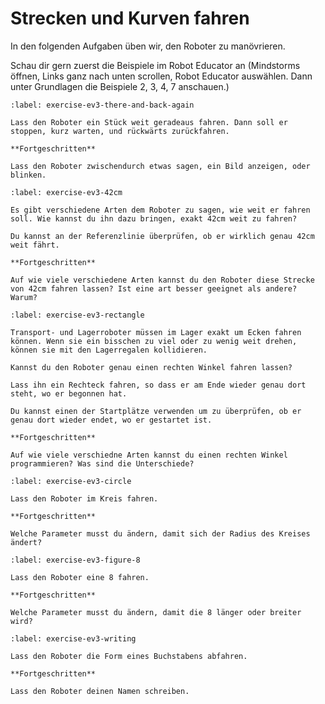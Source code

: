 # Strecken und Kurven fahren

In den folgenden Aufgaben üben wir, den Roboter zu manövrieren.

Schau dir gern zuerst die Beispiele im Robot Educator an (Mindstorms öffnen, Links ganz nach unten scrollen, Robot Educator auswählen. Dann unter Grundlagen die Beispiele 2, 3, 4, 7 anschauen.)

```{exercise} Geradeaus fahren ⭐
:label: exercise-ev3-there-and-back-again

Lass den Roboter ein Stück weit geradeaus fahren. Dann soll er stoppen, kurz warten, und rückwärts zurückfahren.

**Fortgeschritten**

Lass den Roboter zwischendurch etwas sagen, ein Bild anzeigen, oder blinken.

```

```{exercise} Exakte Strecke geradeaus fahren ⭐⭐
:label: exercise-ev3-42cm

Es gibt verschiedene Arten dem Roboter zu sagen, wie weit er fahren soll. Wie kannst du ihn dazu bringen, exakt 42cm weit zu fahren?

Du kannst an der Referenzlinie überprüfen, ob er wirklich genau 42cm weit fährt.

**Fortgeschritten**

Auf wie viele verschiedene Arten kannst du den Roboter diese Strecke von 42cm fahren lassen? Ist eine art besser geeignet als andere? Warum?

```

```{exercise} Rechteck abfahren ⭐⭐
:label: exercise-ev3-rectangle

Transport- und Lagerroboter müssen im Lager exakt um Ecken fahren können. Wenn sie ein bisschen zu viel oder zu wenig weit drehen, können sie mit den Lagerregalen kollidieren.

Kannst du den Roboter genau einen rechten Winkel fahren lassen?

Lass ihn ein Rechteck fahren, so dass er am Ende wieder genau dort steht, wo er begonnen hat. 

Du kannst einen der Startplätze verwenden um zu überprüfen, ob er genau dort wieder endet, wo er gestartet ist.

**Fortgeschritten**

Auf wie viele verschiedne Arten kannst du einen rechten Winkel programmieren? Was sind die Unterschiede?

```

```{exercise} Im Kreis fahren ⭐⭐
:label: exercise-ev3-circle

Lass den Roboter im Kreis fahren.

**Fortgeschritten**

Welche Parameter musst du ändern, damit sich der Radius des Kreises ändert?

```

```{exercise} Achterbahn ⭐⭐⭐
:label: exercise-ev3-figure-8

Lass den Roboter eine 8 fahren.

**Fortgeschritten**

Welche Parameter musst du ändern, damit die 8 länger oder breiter wird?

```

```{exercise} Ev3 lernt Schreiben ⭐⭐⭐⭐
:label: exercise-ev3-writing

Lass den Roboter die Form eines Buchstabens abfahren.

**Fortgeschritten**

Lass den Roboter deinen Namen schreiben.

```
